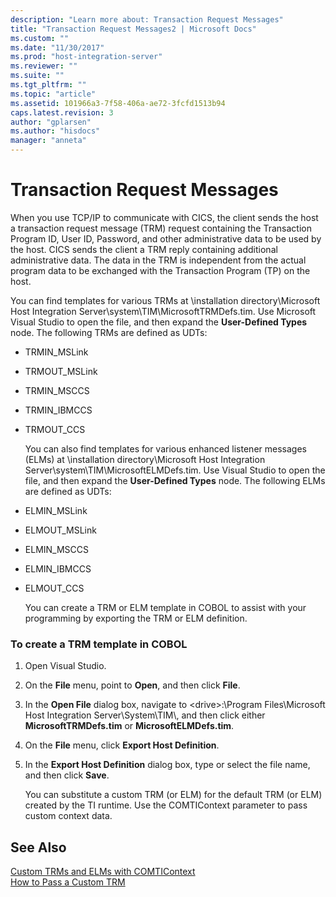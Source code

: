 ```yaml
---
description: "Learn more about: Transaction Request Messages"
title: "Transaction Request Messages2 | Microsoft Docs"
ms.custom: ""
ms.date: "11/30/2017"
ms.prod: "host-integration-server"
ms.reviewer: ""
ms.suite: ""
ms.tgt_pltfrm: ""
ms.topic: "article"
ms.assetid: 101966a3-7f58-406a-ae72-3fcfd1513b94
caps.latest.revision: 3
author: "gplarsen"
ms.author: "hisdocs"
manager: "anneta"
---
```

# Transaction Request Messages
When you use TCP/IP to communicate with CICS, the client sends the host a transaction request message (TRM) request containing the Transaction Program ID, User ID, Password, and other administrative data to be used by the host. CICS sends the client a TRM reply containing additional administrative data. The data in the TRM is independent from the actual program data to be exchanged with the Transaction Program (TP) on the host.  
  
 You can find templates for various TRMs at \installation directory\Microsoft Host Integration Server\system\TIM\MicrosoftTRMDefs.tim. Use Microsoft Visual Studio to open the file, and then expand the **User-Defined Types** node. The following TRMs are defined as UDTs:  
  
- TRMIN_MSLink  
  
- TRMOUT_MSLink  
  
- TRMIN_MSCCS  
  
- TRMIN_IBMCCS  
  
- TRMOUT_CCS  
  
  You can also find templates for various enhanced listener messages (ELMs) at \installation directory\Microsoft Host Integration Server\system\TIM\MicrosoftELMDefs.tim. Use Visual Studio to open the file, and then expand the **User-Defined Types** node. The following ELMs are defined as UDTs:  
  
- ELMIN_MSLink  
  
- ELMOUT_MSLink  
  
- ELMIN_MSCCS  
  
- ELMIN_IBMCCS  
  
- ELMOUT_CCS  
  
  You can create a TRM or ELM template in COBOL to assist with your programming by exporting the TRM or ELM definition.  
  
### To create a TRM template in COBOL  
  
1. Open Visual Studio.  
  
2. On the **File** menu, point to **Open**, and then click **File**.  
  
3. In the **Open File** dialog box, navigate to \<drive>:\Program Files\Microsoft Host Integration Server\System\TIM\\, and then click either **MicrosoftTRMDefs.tim** or **MicrosoftELMDefs.tim**.  
  
4. On the **File** menu, click **Export Host Definition**.  
  
5. In the **Export Host Definition** dialog box, type or select the file name, and then click **Save**.  
  
   You can substitute a custom TRM (or ELM) for the default TRM (or ELM) created by the TI runtime. Use the COMTIContext parameter to pass custom context data.  
  
## See Also  
 [Custom TRMs and ELMs with COMTIContext](../core/custom-trms-and-elms-with-comticontext2.md)   
 [How to Pass a Custom TRM](../core/how-to-pass-a-custom-trm2.md)
